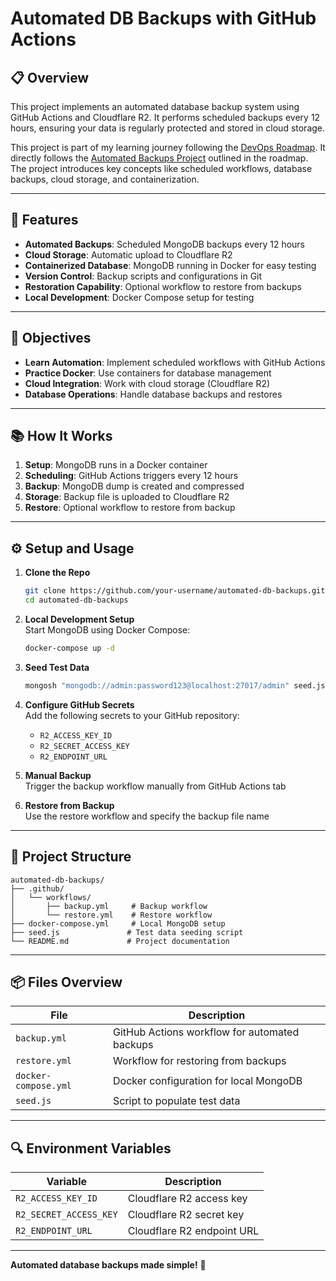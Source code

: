 # Automated DB Backups with GitHub Actions

## 📋 **Overview**
This project implements an automated database backup system using GitHub Actions and Cloudflare R2. It performs scheduled backups every 12 hours, ensuring your data is regularly protected and stored in cloud storage.

This project is part of my learning journey following the [DevOps Roadmap](https://roadmap.sh/devops). It directly follows the [Automated Backups Project](https://roadmap.sh/projects/automated-backups) outlined in the roadmap. The project introduces key concepts like scheduled workflows, database backups, cloud storage, and containerization.

---

## 🚀 **Features**
- **Automated Backups**: Scheduled MongoDB backups every 12 hours
- **Cloud Storage**: Automatic upload to Cloudflare R2
- **Containerized Database**: MongoDB running in Docker for easy testing
- **Version Control**: Backup scripts and configurations in Git
- **Restoration Capability**: Optional workflow to restore from backups
- **Local Development**: Docker Compose setup for testing

---

## 🎯 **Objectives**
- **Learn Automation**: Implement scheduled workflows with GitHub Actions
- **Practice Docker**: Use containers for database management
- **Cloud Integration**: Work with cloud storage (Cloudflare R2)
- **Database Operations**: Handle database backups and restores

---

## 📚 **How It Works**
1. **Setup**: MongoDB runs in a Docker container
2. **Scheduling**: GitHub Actions triggers every 12 hours
3. **Backup**: MongoDB dump is created and compressed
4. **Storage**: Backup file is uploaded to Cloudflare R2
5. **Restore**: Optional workflow to restore from backup

---

## ⚙️ **Setup and Usage**

1. **Clone the Repo**
   ```bash
   git clone https://github.com/your-username/automated-db-backups.git
   cd automated-db-backups
   ```

2. **Local Development Setup**  
   Start MongoDB using Docker Compose:
   ```bash
   docker-compose up -d
   ```

3. **Seed Test Data**
   ```bash
   mongosh "mongodb://admin:password123@localhost:27017/admin" seed.js
   ```

4. **Configure GitHub Secrets**  
   Add the following secrets to your GitHub repository:
    - `R2_ACCESS_KEY_ID`
    - `R2_SECRET_ACCESS_KEY`
    - `R2_ENDPOINT_URL`

5. **Manual Backup**  
   Trigger the backup workflow manually from GitHub Actions tab

6. **Restore from Backup**  
   Use the restore workflow and specify the backup file name

---

## 🚀 **Project Structure**
```
automated-db-backups/
├── .github/
│   └── workflows/
│       ├── backup.yml     # Backup workflow
│       └── restore.yml    # Restore workflow
├── docker-compose.yml     # Local MongoDB setup
├── seed.js               # Test data seeding script
└── README.md             # Project documentation
```

---

## 📦 **Files Overview**
| **File**                | **Description**                                       |
|------------------------|-----------------------------------------------------|
| `backup.yml`           | GitHub Actions workflow for automated backups        |
| `restore.yml`          | Workflow for restoring from backups                 |
| `docker-compose.yml`   | Docker configuration for local MongoDB              |
| `seed.js`             | Script to populate test data                        |

---

## 🔍 **Environment Variables**
| **Variable**           | **Description**                                    |
|-----------------------|--------------------------------------------------|
| `R2_ACCESS_KEY_ID`    | Cloudflare R2 access key                         |
| `R2_SECRET_ACCESS_KEY`| Cloudflare R2 secret key                         |
| `R2_ENDPOINT_URL`     | Cloudflare R2 endpoint URL                       |

---

**Automated database backups made simple!** 🚀